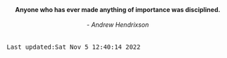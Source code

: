 
<div align="center"><b><span>Anyone who has ever made anything of importance was disciplined.</span></b><br><br><i> - Andrew Hendrixson</i></div>
<br><br><kbd>Last updated:Sat Nov  5 12:40:14 2022</kbd>